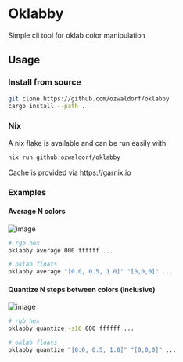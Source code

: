 # Oklabby

Simple cli tool for oklab color manipulation

## Usage

### Install from source

```bash
git clone https://github.com/ozwaldorf/oklabby
cargo install --path .
```

### Nix

A nix flake is available and can be run easily with:

```bash
nix run github:ozwaldorf/oklabby
```

Cache is provided via https://garnix.io

### Examples

#### Average N colors

![image](https://github.com/ozwaldorf/oklabby/assets/8976745/e41bba07-f376-4ef1-9a68-ea48396e1aa7)

```bash
# rgb hex
oklabby average 000 ffffff ...

# oklab floats
oklabby average "[0.0, 0.5, 1.0]" "[0,0,0]" ...
```

#### Quantize N steps between colors (inclusive)

![image](https://github.com/ozwaldorf/oklabby/assets/8976745/26638af3-6df0-47a6-a6c9-07df644af348)

```bash
# rgb hex
oklabby quantize -s16 000 ffffff ...

# oklab floats
oklabby quantize "[0.0, 0.5, 1.0]" "[0,0,0]" ...
```
